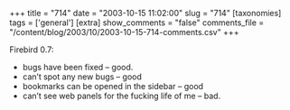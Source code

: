 +++
title = "714"
date = "2003-10-15 11:02:00"
slug = "714"
[taxonomies]
tags = ['general']
[extra]
show_comments = "false"
comments_file = "/content/blog/2003/10/2003-10-15-714-comments.csv"
+++

Firebird 0.7:

- bugs have been fixed – good.
- can’t spot any new bugs – good
- bookmarks can be opened in the sidebar – good
- can’t see web panels for the fucking life of me – bad.
